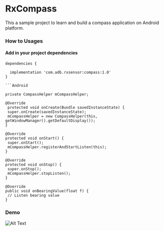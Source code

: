 # RxCompass
This a sample project to learn and build a compass application on Android platform.
 
### How to Usages


#### Add in your project dependencies

```
dependencies {
  
  implementation 'com.adb.rxsensor:compass:1.0'
}

```Android

private CompassHelper mCompassHelper;

@Override
 protected void onCreate(Bundle savedInstanceState) {
 super.onCreate(savedInstanceState);
 mCompassHelper = new CompassHelper(this, getWindowManager().getDefaultDisplay());
}

@Override
protected void onStart() {
 super.onStart();
 mCompassHelper.registerAndStartListen(this);
}
 
@Override
protected void onStop() {
 super.onStop();
 mCompassHelper.stopListen();
}

@Override
public void onBearingValue(float f) {
 // Listen bearing value
}

```

### Demo

![Alt Text](https://github.com/Bhavdip/RxCompass/blob/master/rxcompass.gif)
